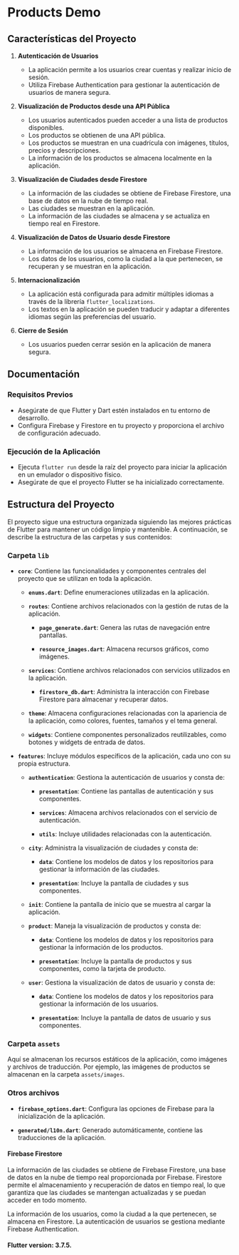 # Products Demo

## Características del Proyecto

1. **Autenticación de Usuarios**
    - La aplicación permite a los usuarios crear cuentas y realizar inicio de sesión.
    - Utiliza Firebase Authentication para gestionar la autenticación de usuarios de manera segura.

2. **Visualización de Productos desde una API Pública**
    - Los usuarios autenticados pueden acceder a una lista de productos disponibles.
    - Los productos se obtienen de una API pública.
    - Los productos se muestran en una cuadrícula con imágenes, títulos, precios y descripciones.
    - La información de los productos se almacena localmente en la aplicación.

3. **Visualización de Ciudades desde Firestore**
    - La información de las ciudades se obtiene de Firebase Firestore, una base de datos en la nube de tiempo real.
    - Las ciudades se muestran en la aplicación.
    - La información de las ciudades se almacena y se actualiza en tiempo real en Firestore.

4. **Visualización de Datos de Usuario desde Firestore**
    - La información de los usuarios se almacena en Firebase Firestore.
    - Los datos de los usuarios, como la ciudad a la que pertenecen, se recuperan y se muestran en la aplicación.

5. **Internacionalización**
    - La aplicación está configurada para admitir múltiples idiomas a través de la librería `flutter_localizations`.
    - Los textos en la aplicación se pueden traducir y adaptar a diferentes idiomas según las preferencias del usuario.

6. **Cierre de Sesión**
    - Los usuarios pueden cerrar sesión en la aplicación de manera segura.

## Documentación

### Requisitos Previos

- Asegúrate de que Flutter y Dart estén instalados en tu entorno de desarrollo.
- Configura Firebase y Firestore en tu proyecto y proporciona el archivo de configuración adecuado.

### Ejecución de la Aplicación

- Ejecuta `flutter run` desde la raíz del proyecto para iniciar la aplicación en un emulador o dispositivo físico.
- Asegúrate de que el proyecto Flutter se ha inicializado correctamente.

## Estructura del Proyecto

El proyecto sigue una estructura organizada siguiendo las mejores prácticas de Flutter para mantener un código limpio y mantenible. A continuación, se describe la estructura de las carpetas y sus contenidos:

### Carpeta `lib`

- **`core`**: Contiene las funcionalidades y componentes centrales del proyecto que se utilizan en toda la aplicación.

    - **`enums.dart`**: Define enumeraciones utilizadas en la aplicación.
    
    - **`routes`**: Contiene archivos relacionados con la gestión de rutas de la aplicación.
    
        - **`page_generate.dart`**: Genera las rutas de navegación entre pantallas.
        
        - **`resource_images.dart`**: Almacena recursos gráficos, como imágenes.

    - **`services`**: Contiene archivos relacionados con servicios utilizados en la aplicación.
    
        - **`firestore_db.dart`**: Administra la interacción con Firebase Firestore para almacenar y recuperar datos.

    - **`theme`**: Almacena configuraciones relacionadas con la apariencia de la aplicación, como colores, fuentes, tamaños y el tema general.
    
    - **`widgets`**: Contiene componentes personalizados reutilizables, como botones y widgets de entrada de datos.

- **`features`**: Incluye módulos específicos de la aplicación, cada uno con su propia estructura.

    - **`authentication`**: Gestiona la autenticación de usuarios y consta de:
    
        - **`presentation`**: Contiene las pantallas de autenticación y sus componentes.
        
        - **`services`**: Almacena archivos relacionados con el servicio de autenticación.
        
        - **`utils`**: Incluye utilidades relacionadas con la autenticación.

    - **`city`**: Administra la visualización de ciudades y consta de:
    
        - **`data`**: Contiene los modelos de datos y los repositorios para gestionar la información de las ciudades.
        
        - **`presentation`**: Incluye la pantalla de ciudades y sus componentes.

    - **`init`**: Contiene la pantalla de inicio que se muestra al cargar la aplicación.

    - **`product`**: Maneja la visualización de productos y consta de:
    
        - **`data`**: Contiene los modelos de datos y los repositorios para gestionar la información de los productos.
        
        - **`presentation`**: Incluye la pantalla de productos y sus componentes, como la tarjeta de producto.

    - **`user`**: Gestiona la visualización de datos de usuario y consta de:
    
        - **`data`**: Contiene los modelos de datos y los repositorios para gestionar la información de los usuarios.
        
        - **`presentation`**: Incluye la pantalla de datos de usuario y sus componentes.

### Carpeta `assets`

Aquí se almacenan los recursos estáticos de la aplicación, como imágenes y archivos de traducción. Por ejemplo, las imágenes de productos se almacenan en la carpeta `assets/images`.

### Otros archivos

- **`firebase_options.dart`**: Configura las opciones de Firebase para la inicialización de la aplicación.

- **`generated/l10n.dart`**: Generado automáticamente, contiene las traducciones de la aplicación.

#### Firebase Firestore

La información de las ciudades se obtiene de Firebase Firestore, una base de datos en la nube de tiempo real proporcionada por Firebase. Firestore permite el almacenamiento y recuperación de datos en tiempo real, lo que garantiza que las ciudades se mantengan actualizadas y se puedan acceder en todo momento.

La información de los usuarios, como la ciudad a la que pertenecen, se almacena en Firestore. La autenticación de usuarios se gestiona mediante Firebase Authentication.

#### Flutter version: 3.7.5.
